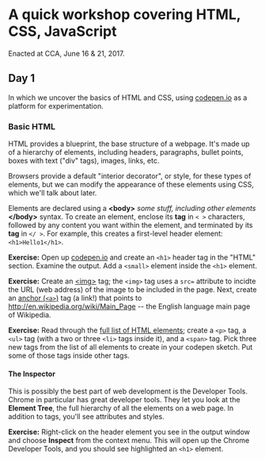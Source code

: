 # A quick workshop covering HTML, CSS, JavaScript

Enacted at CCA, June 16 & 21, 2017.

## Day 1

In which we uncover the basics of HTML and CSS, using [codepen.io](codepen.io) as a platform for experimentation.

### Basic HTML

HTML provides a blueprint, the base structure of a webpage. It's made up of a hierarchy of elements, including headers, paragraphs, bullet points, boxes with text ("div" tags), images, links, etc.

Browsers provide a default "interior decorator", or style, for these types of elements, but we can modify the appearance of these elements using CSS, which we'll talk about later.

Elements are declared using a **&lt;body&gt;** *some stuff, including other elements* **&lt;/body&gt;** syntax. To create an element, enclose its **tag** in `< >` characters, followed by any content you want within the element, and terminated by its **tag** in `</ >`. For example, this creates a first-level header element: `<h1>Hello1</h1>`.

**Exercise:** Open up [codepen.io](codepen.io) and create an `<h1>` header tag in the "HTML" section. Examine the output. Add a `<small>` element inside the `<h1>` element.

**Exercise:** Create an [&lt;img&gt;](https://developer.mozilla.org/en-US/docs/Web/HTML/Element/img) tag; the `<img>` tag uses a `src=` attribute to incidte the URL (web address) of the image to be included in the page. Next, create an [anchor (`<a>`)](https://developer.mozilla.org/en-US/docs/Web/HTML/Element/a) tag (a link!) that points to http://en.wikipedia.org/wiki/Main_Page -- the English language main page of Wikipedia.

**Exercise:** Read through the [full list of HTML elements](https://developer.mozilla.org/en-US/docs/Web/HTML/Element); create a `<p>` tag, a `<ul>` tag (with a two or three `<li>` tags inside it), and a `<span>` tag. Pick three new tags from the list of all elements to create in your codepen sketch. Put some of those tags inside other tags.

#### The Inspector

This is possibly the best part of web development is the Developer Tools. Chrome in particular has great developer tools. They let you look at the **Element Tree**, the full hierarchy of all the elements on a web page. In addition to tags, you'll see attributes and styles.

**Exercise:** Right-click on the header element you see in the output window and choose **Inspect** from the context menu. This will open up the Chrome Developer Tools, and you should see highlighted an `<h1>` element.



